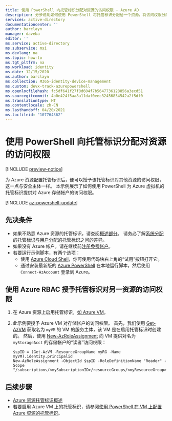 ```yaml
---
title: 使用 PowerShell 向托管标识分配对资源的访问权限 - Azure AD
description: 分步说明如何使用 PowerShell 将托管标识分配给一个资源，将访问权限分配给另一个资源。
services: active-directory
documentationcenter: ''
author: barclayn
manager: daveba
editor: ''
ms.service: active-directory
ms.subservice: msi
ms.devlang: na
ms.topic: how-to
ms.tgt_pltfrm: na
ms.workload: identity
ms.date: 12/15/2020
ms.author: barclayn
ms.collection: M365-identity-device-management
ms.custom: devx-track-azurepowershell
ms.openlocfilehash: fc5df641f27f8d604f7b5647736128856a3ecd51
ms.sourcegitcommit: 4b0e424f5aa8a11daf0eec32456854542a2f5df0
ms.translationtype: HT
ms.contentlocale: zh-CN
ms.lasthandoff: 04/20/2021
ms.locfileid: "107764362"
---
```

# <a name="assign-a-managed-identity-access-to-a-resource-using-powershell"></a>使用 PowerShell 向托管标识分配对资源的访问权限

[!INCLUDE [preview-notice](../../../includes/active-directory-msi-preview-notice.md)]

为 Azure 资源配置托管标识后，便可以授予该托管标识对其他资源的访问权限，这一点与安全主体一样。 本示例展示了如何使用 PowerShell 为 Azure 虚拟机的托管标识提供对 Azure 存储帐户的访问权限。

[!INCLUDE [az-powershell-update](../../../includes/updated-for-az.md)]

## <a name="prerequisites"></a>先决条件

- 如果不熟悉 Azure 资源的托管标识，请查阅[概述部分](overview.md)。 请务必了解[系统分配的托管标识与用户分配的托管标识之间的差异](overview.md#managed-identity-types)。
- 如果没有 Azure 帐户，请在继续前[注册免费帐户](https://azure.microsoft.com/free/)。
- 若要运行示例脚本，有两个选项：
    - 使用 [Azure Cloud Shell](../../cloud-shell/overview.md)，你可使用代码块右上角的“试用”按钮打开它。
    - 通过安装最新版的 [Azure PowerShell](/powershell/azure/install-az-ps) 在本地运行脚本，然后使用 `Connect-AzAccount` 登录到 Azure。 

## <a name="use-azure-rbac-to-assign-a-managed-identity-access-to-another-resource"></a>使用 Azure RBAC 授予托管标识对另一资源的访问权限

1. 在 Azure 资源上启用托管标识，[如 Azure VM](qs-configure-powershell-windows-vm.md)。

1. 此示例要授予 Azure VM 对存储帐户的访问权限。 首先，我们使用 [Get-AzVM](/powershell/module/az.compute/get-azvm) 获取名为 `myVM` 的 VM 的服务主体，该 VM 是在启用托管标识时创建的。 然后，使用 [New-AzRoleAssignment](/powershell/module/Az.Resources/New-AzRoleAssignment) 向 VM 提供对名为 `myStorageAcct` 的存储帐户的“读者”访问权限：

    ```azurepowershell-interactive
    $spID = (Get-AzVM -ResourceGroupName myRG -Name myVM).identity.principalid
    New-AzRoleAssignment -ObjectId $spID -RoleDefinitionName "Reader" -Scope "/subscriptions/<mySubscriptionID>/resourceGroups/<myResourceGroup>/providers/Microsoft.Storage/storageAccounts/<myStorageAcct>"
    ```

## <a name="next-steps"></a>后续步骤

- [Azure 资源托管标识概述](overview.md)
- 若要启用 Azure VM 上的托管标识，请参阅[使用 PowerShell 在 VM 上配置 Azure 资源的托管标识](qs-configure-powershell-windows-vm.md)。
